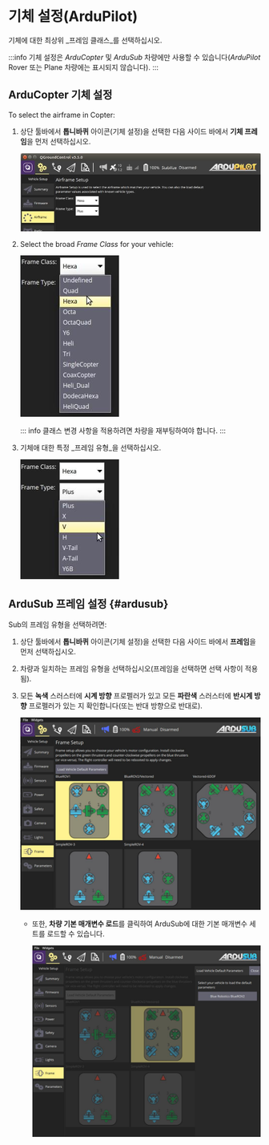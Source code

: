 # 기체 설정(ArduPilot)

기체에 대한 최상위 _프레임 클래스_를 선택하십시오.

:::info
기체 설정은 _ArduCopter_ 및 _ArduSub_ 차량에만 사용할 수 있습니다(_ArduPilot_ Rover 또는 Plane 차량에는 표시되지 않습니다).
:::

## ArduCopter 기체 설정

To select the airframe in Copter:

1. 상단 툴바에서 **톱니바퀴** 아이콘(기체 설정)을 선택한 다음 사이드 바에서 **기체 프레임**을 먼저 선택하십시오.

   ![기체 설정](../../../assets/setup/airframe/arducopter.jpg)

2. Select the broad _Frame Class_ for your vehicle:

   ![기체 타입](../../../assets/setup/airframe/arducopter_class.jpg)

   ::: info
   클래스 변경 사항을 적용하려면 차량을 재부팅하여야 합니다.
   :::

3. 기체애 대한 특정 _프레임 유형_을 선택하십시오.

   ![기체 타입](../../../assets/setup/airframe/arducopter_type.jpg)

## ArduSub 프레임 설정 {#ardusub}

Sub의 프레임 유형을 선택하려면:

1. 상단 툴바에서 **톱니바퀴** 아이콘(기체 설정)을 선택한 다음 사이드 바에서 **프레임**을 먼저 선택하십시오.
2. 차량과 일치하는 프레임 유형을 선택하십시오(프레임을 선택하면 선택 사항이 적용됨).
3. 모든 **녹색** 스러스터에 **시계 방향** 프로펠러가 있고 모든 **파란색** 스러스터에 **반시계 방향** 프로펠러가 있는 지 확인합니다(또는 반대 방향으로 반대로).

   ![기체 타입 선택](../../../assets/setup/airframe_ardusub.jpg)

   - 또한, **차량 기본 매개변수 로드**를 클릭하여 ArduSub에 대한 기본 매개변수 세트를 로드할 수 있습니다.

     ![차량 매개변수 로드](../../../assets/setup/airframe_ardusub_parameters.jpg)
